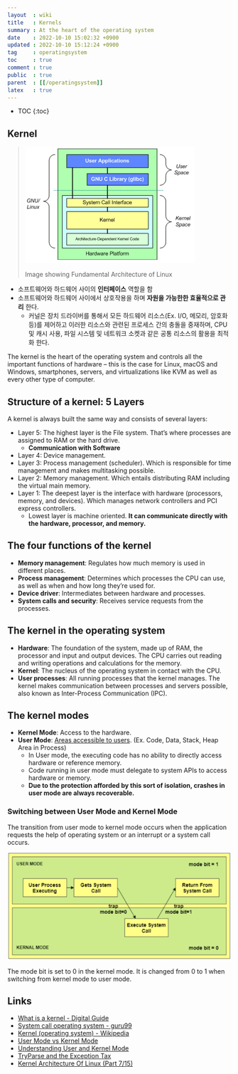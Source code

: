 ```yaml
---
layout  : wiki
title   : Kernels
summary : At the heart of the operating system
date    : 2022-10-10 15:02:32 +0900
updated : 2022-10-10 15:12:24 +0900
tag     : operatingsystem
toc     : true
comment : true
public  : true
parent  : [[/operatingsystem]]
latex   : true
---
```

* TOC
{:toc}

## Kernel

> ![](/resource/wiki/os-kernel/kernel-architecture.png)
> 
> Image showing Fundamental Architecture of Linux

- 소프트웨어와 하드웨어 사이의 __인터페이스__ 역할을 함
- 소프트웨어와 하드웨어 사이에서 상호작용을 하며 __자원을 가능한한 효율적으로 관리__ 한다.
  - 커널은 장치 드라이버를 통해서 모든 하드웨어 리소스(Ex. I/O, 메모리, 암호화 등)를 제어하고 이러한 리소스와 관련된 프로세스 간의 충돌을 중재하며, CPU 및 캐시 사용, 파일 시스템 및 네트워크 소켓과 같은 공통 리소스의 활용을 최적화 한다.

The kernel is the heart of the operating system and controls all the important functions of hardware – this is the case for Linux, macOS and Windows, smartphones, servers, and virtualizations like KVM as well as every other type of computer.

## Structure of a kernel: 5 Layers

A kernel is always built the same way and consists of several layers:

- Layer 5: The highest layer is the File system. That’s where processes are assigned to RAM or the hard drive.
  - __Communication with Software__
- Layer 4: Device management.
- Layer 3: Process management (scheduler). Which is responsible for time management and makes multitasking possible.
- Layer 2: Memory management. Which entails distributing RAM including the virtual main memory.
- Layer 1: The deepest layer is the interface with hardware (processors, memory, and devices). Which manages network controllers and PCI express controllers.
  - Lowest layer is machine oriented. __It can communicate directly with the hardware, processor, and memory.__

## The four functions of the kernel

- __Memory management__: Regulates how much memory is used in different places.
- __Process management__: Determines which processes the CPU can use, as well as when and how long they’re used for.
- __Device driver__: Intermediates between hardware and processes.
- __System calls and security__: Receives service requests from the processes.

## The kernel in the operating system

- __Hardware__: The foundation of the system, made up of RAM, the processor and input and output devices. The CPU carries out reading and writing operations and calculations for the memory.
- __Kernel__: The nucleus of the operating system in contact with the CPU.
- __User processes__: All running processes that the kernel manages. The kernel makes communication between processes and servers possible, also known as Inter-Process Communication (IPC).

## The kernel modes

- __Kernel Mode__: Access to the hardware. 
- __User Mode__: [Areas accessible to users](https://github.com/NKLCWDT/cs/blob/main/Operating%20System/Stack_Heap.md#%EC%9C%A0%EC%A0%80-%EC%98%81%EC%97%AD). (Ex. Code, Data, Stack, Heap Area in Process)
  - In User mode, the executing code has no ability to directly access hardware or reference memory.
  - Code running in user mode must delegate to system APIs to access hardware or memory.
  - __Due to the protection afforded by this sort of isolation, crashes in user mode are always recoverable.__

### Switching between User Mode and Kernel Mode

The transition from user mode to kernel mode occurs when the application requests the help of operating system or an interrupt or a system call occurs.

![](/resource/wiki/os-kernel/switching.png)

The mode bit is set to 0 in the kernel mode. It is changed from 0 to 1 when switching from kernel mode to user mode.

## Links

- [What is a kernel - Digital Guide](https://www.ionos.com/digitalguide/server/know-how/what-is-a-kernel/)
- [System call operating system - guru99](https://www.guru99.com/system-call-operating-system.html)
- [Kernel (operating system) - Wikipedia](https://en.wikipedia.org/wiki/Kernel_(operating_system))
- [User Mode vs Kernel Mode](https://www.tutorialspoint.com/User-Mode-vs-Kernel-Mode#:~:text=The%20transition%20from%20user%20mode%20to%20kernel%20mode,when%20switching%20from%20user%20mode%20to%20kernel%20mode.)
- [Understanding User and Kernel Mode](https://blog.codinghorror.com/understanding-user-and-kernel-mode/)
- [TryParse and the Exception Tax](https://blog.codinghorror.com/tryparse-and-the-exception-tax/)
- [Kernel Architecture Of Linux (Part 7/15)](https://www.engineersgarage.com/kernel-architecture-of-linux-part-7-15/)